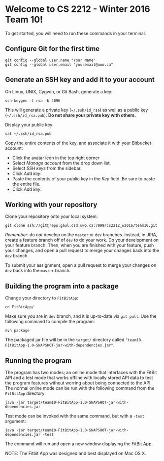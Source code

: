 # Welcome to CS 2212 - Winter 2016 Team 10! 

To get started, you will need to run these commands in your terminal.

## Configure Git for the first time

```
git config --global user.name "Your Name"
git config --global user.email "youremail@uwo.ca"
```


## Generate an SSH key and add it to your account

On Linux, UNIX, Cygwin, or Git Bash, generate a key:

```
ssh-keygen -t rsa -b 4096
```

This will generate a private key (`~/.ssh/id_rsa`) as well as a public key (`~/.ssh/id_rsa.pub`).
**Do not share your private key with others.**

Display your public key:

```
cat ~/.ssh/id_rsa.pub
```

Copy the entire contents of the key, and associate it with your Bitbucket account:

* Click the avatar icon in the top right corner
* Select *Manage account* from the drop down list.
* Select *SSH keys* from the sidebar.
* Click *Add key*.
* Paste the contents of your public key in the *Key* field.  Be sure to paste the entire file.
* Click *Add key*.

## Working with your repository

Clone your repository onto your local system:

```
git clone ssh://git@repo.gaul.csd.uwo.ca:7999/cs2212_w2016/team10.git
```

*Remember*: do *not* develop on the `master` or `dev` branches.  Instead, in
JIRA, create a feature branch off of `dev` to do your work.  Do your
development on your feature branch.  Then, when you are finished with your
feature, push your changes, and open a pull request to merge your changes back
into the `dev` branch.

To submit your assignment, open a pull request to merge your changes on `dev`
back into the `master` branch.

## Building the program into a package

Change your directory to `FitBitApp`: 
```
cd FitBitApp/
```
Make sure you are in `dev` branch, and it is up-to-date via `git pull`. Use the following command to compile the program: 

```
mvn package
```

The packaged jar file will be in the `target/` directory called `"team10-FitBitApp-1.0-SNAPSHOT-jar-with-dependencies.jar"`.

## Running the program

The program has two modes; an online mode that interfaces with the FitBit API and a test mode that works offline with locally stored API data to test the program features without worring about being connected to the API. The normal online mode can be run with the following command from the `FitBitApp` directory: 

```
java -jar target/team10-FitBitApp-1.0-SNAPSHOT-jar-with-dependencies.jar
```

Test mode can be invoked with the same command, but with a `-test` argument: 

```
java -jar target/team10-FitBitApp-1.0-SNAPSHOT-jar-with-dependencies.jar -test
```
The command will run and open a new window displaying the FitBit App.

NOTE: The Fitbit App was designed and best displayed on Mac OS X. 
